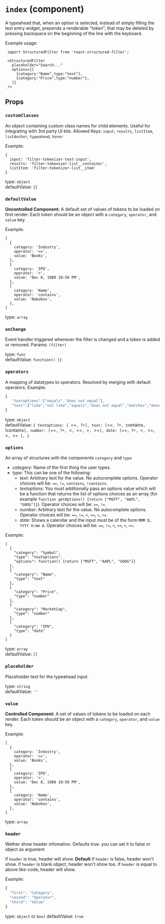 `index` (component)
===================

A typeahead that, when an option is selected, instead of simply filling
the text entry widget, prepends a renderable "token", that may be deleted
by pressing backspace on the beginning of the line with the keyboard.

Example usage:

     import StructuredFilter from 'react-structured-filter';

     <StructuredFilter
       placeholder="Search..."
       options={[
         {category:"Name",type:"text"},
         {category:"Price",type:"number"},
       ]}
     />

Props
-----

### `customClasses`

An object containing custom class names for child elements. Useful for
integrating with 3rd party UI kits. Allowed Keys: `input`, `results`,
`listItem`, `listAnchor`, `typeahead`, `hover`

Example:

    {
      input: 'filter-tokenizer-text-input',
      results: 'filter-tokenizer-list__container',
      listItem: 'filter-tokenizer-list__item'
    }

type: `object`  
defaultValue: `{}`  


### `defaultValue`

**Uncontrolled Component:** A default set of values of tokens to be
loaded on first render. Each token should be an object with a
`category`, `operator`, and `value` key.

Example:

    [
      {
        category: 'Industry',
        operator: '==',
        value: 'Books',
      },
      {
        category: 'IPO',
        operator: '>',
        value: 'Dec 8, 1980 10:50 PM',
      },
      {
        category: 'Name',
        operator: 'contains',
        value: 'Nabokov',
      },
    ]

type: `array`  


### `onChange`

Event handler triggered whenever the filter is changed and a token
is added or removed. Params: `(filter)`

type: `func`  
defaultValue: `function() {}`  


### `operators`

A mapping of datatypes to operators.
Resolved by merging with default operators.
Example:

```javascript
{
   "textoptions":["equals","does not equal"],
   "text":["like","not like","equals","does not equal","matches","does not match"]
}
```

type: `object`  
defaultValue: `{
  textoptions: [ `==`, `!=` ],
  text: [ `==`, `!=`, `contains`, `!contains` ],
  number: [ `==`, `!=`, `<`, `<=`, `>`, `>=` ],
  date: [ `==`, `!=`, `<`, `<=`, `>`, `>=` ],
}`  


### `options`

An array of structures with the components `category` and `type`

* _category_: Name of the first thing the user types.
* _type_: This can be one of the following:
  * _text_: Arbitrary text for the value. No autocomplete options.
    Operator choices will be: `==`, `!=`, `contains`, `!contains`.
  * _textoptions_: You must additionally pass an options value which
    will be a function that returns the list of options choices as an
    array (for example `function getOptions() {return ["MSFT", "AAPL",
    "GOOG"]}`). Operator choices will be: `==`, `!=`.
  * _number_: Arbitrary text for the value. No autocomplete options.
    Operator choices will be: `==`, `!=`, `<`, `<=`, `>`, `>=`.
  * _date_: Shows a calendar and the input must be of the form
    `MMM D, YYYY H:mm A`. Operator choices will be: `==`, `!=`, `<`, `<=`, `>`,
    `>=`.

Example:

    [
      {
        "category": "Symbol",
        "type": "textoptions",
        "options": function() {return ["MSFT", "AAPL", "GOOG"]}
      },
      {
        "category": "Name",
        "type": "text"
      },
      {
        "category": "Price",
        "type": "number"
      },
      {
        "category": "MarketCap",
        "type": "number"
      },
      {
        "category": "IPO",
        "type": "date"
      }
    ]

type: `array`  
defaultValue: `[]`  


### `placeholder`

Placeholder text for the typeahead input.

type: `string`  
defaultValue: `''`  


### `value`

**Controlled Component:** A set of values of tokens to be loaded on
each render. Each token should be an object with a `category`,
`operator`, and `value` key.

Example:

    [
      {
        category: 'Industry',
        operator: '==',
        value: 'Books',
      },
      {
        category: 'IPO',
        operator: '>',
        value: 'Dec 8, 1980 10:50 PM',
      },
      {
        category: 'Name',
        operator: 'contains',
        value: 'Nabokov',
      },
    ]

type: `array`  


### `header`

Wether show header infomation. Defaults true. you can set it to false or object as argument

if `header` is true, header will show. **Default**
if `header` is false, header won't show.
if `header` is blank object, header won't show too.
if `header` is equal to above like-code, header will show.

Example:
```javascript
{
  "first": "Category",
  "second": "Operator",
  "third": "Value"
}

```
type: `object` or `bool`
defaultValue: `true`

